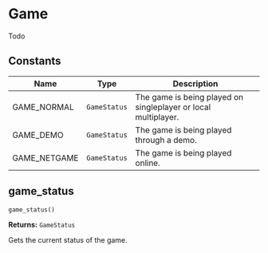 # Game

Todo

## Constants

| Name | Type | Description |
| ---- | ---- | ----------- |
| GAME_NORMAL | `GameStatus` | The game is being played on singleplayer or local multiplayer. |
| GAME_DEMO | `GameStatus` | The game is being played through a demo. |
| GAME_NETGAME | `GameStatus` | The game is being played online. |

## game_status

`game_status()`

**Returns:** `GameStatus`

Gets the current status of the game.